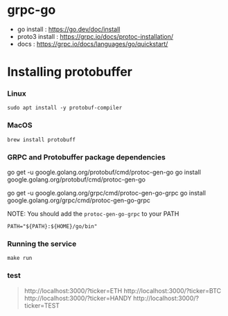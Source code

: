 # grpc-go
- go install : https://go.dev/doc/install
- proto3 install : https://grpc.io/docs/protoc-installation/
- docs : https://grpc.io/docs/languages/go/quickstart/

# Installing protobuffer

### Linux

```
sudo apt install -y protobuf-compiler
```

### MacOS

```
brew install protobuff
```

### GRPC and Protobuffer package dependencies

go get -u google.golang.org/protobuf/cmd/protoc-gen-go
go install google.golang.org/protobuf/cmd/protoc-gen-go

go get -u google.golang.org/grpc/cmd/protoc-gen-go-grpc
go install google.golang.org/grpc/cmd/protoc-gen-go-grpc

NOTE: You should add the `protoc-gen-go-grpc` to your PATH

```
PATH="${PATH}:${HOME}/go/bin"

```

### Running the service

```
make run
```

### test
> http://localhost:3000/?ticker=ETH
> http://localhost:3000/?ticker=BTC
> http://localhost:3000/?ticker=HANDY
> http://localhost:3000/?ticker=TEST